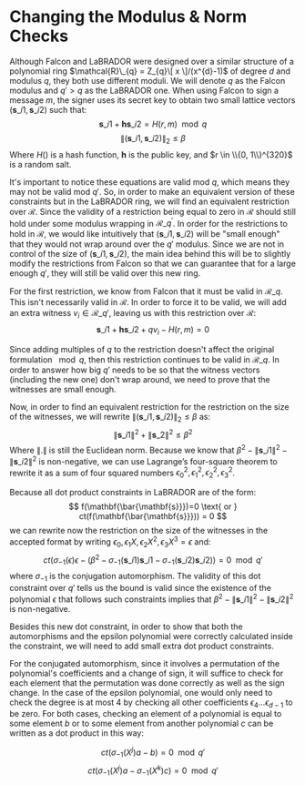 # Changing the Modulus & Norm Checks

Although Falcon and LaBRADOR were designed over a similar structure of a polynomial ring $\mathcal{R}\_{q} = Z_{q}\[ x \]/(x^{d}-1)$ of degree $d$ and modulus $q$, they both use different moduli. We will denote $q$ as the Falcon modulus and $q' > q$ as the LaBRADOR one. When using Falcon to sign a message $m$, the signer uses its secret key to obtain two small lattice vectors $(\mathbf{s}\_{i1}, \mathbf{s}\_{i2})$ such that:
$$\mathbf{s}\_{i1}+\mathbf{hs}\_{i2} = H(r,m) \mod q$$
$$\lVert (\mathbf{s}\_{i1}, \mathbf{s}\_{i2}) \rVert_{2} \leq \beta$$
Where $H()$ is a hash function, $\mathbf{h}$ is the public key, and $r \in \\{0, 1\\}^{320}$ is a random salt.

It's important to notice these equations are valid mod $q$, which means they may not be valid mod $q'$. So, in order to make an equivalent version of these constraints but in the LaBRADOR ring, we will find an equivalent restriction over $\mathcal{R}$. Since the validity of a restriction being equal to zero in $\mathcal{R}$ should still hold under some modulus wrapping in $\mathcal{R}\_{q^{'}}$. In order for the restrictions to hold in $\mathcal{R}$, we would like intuitively that $(\mathbf{s}\_{i1}, \mathbf{s}\_{i2})$ will be "small enough" that they would not wrap around over the $q'$ modulus. Since we are not in control of the size of $(\mathbf{s}\_{i1}, \mathbf{s}\_{i2})$, the main idea behind this will be to slightly modify the restrictions from Falcon so that we can guarantee that for a large enough $q'$, they will still be valid over this new ring.

For the first restriction, we know from Falcon that it must be valid in $\mathcal{R}\_{q}$. This isn't necessarily valid in $\mathcal{R}$. In order to force it to be valid, we will add an extra witness $v_{i} \in \mathcal{R}\_{q'}$, leaving us with this restriction over $\mathcal{R}$:
$$\mathbf{s}\_{i1}+\mathbf{hs}\_{i2}+qv_{i} - H(r,m) = 0$$

Since adding multiples of $q$ to the restriction doesn't affect the original formulation $\mod q$, then this restriction continues to be valid in $\mathcal{R}\_{q}$. In order to answer how big $q'$ needs to be so that the witness vectors (including the new one) don't wrap around, we need to prove that the witnesses are small enough.

Now, in order to find an equivalent restriction for the restriction on the size of the witnesses, we will rewrite $\lVert (\mathbf{s}\_{i1}, \mathbf{s}\_{i2}) \rVert_{2} \leq \beta$ as:
$$\lVert \mathbf{s}\_{i1}\rVert^{2}+ \lVert \mathbf{s}\_{2}\rVert^{2} \leq \beta^{2}$$
Where $\lVert . \rVert$ is still the Euclidean norm. Because we know that $\beta^{2} - \lVert \mathbf{s}\_{i1}\rVert^{2} - \lVert \mathbf{s}\_{i2}\rVert^{2}$ is non-negative, we can use Lagrange’s four-square theorem to rewrite it as a sum of four squared numbers $\epsilon_{0}^{2}, \epsilon_{1}^{2}, \epsilon_{2}^{2}, \epsilon_{3}^{2}$.

Because all dot product constraints in LaBRADOR are of the form:
$$
f(\mathbf{\bar{\mathbf{s}}})=0 \text{ or } ct(f(\mathbf{\bar{\mathbf{s}}})) = 0
$$
we can rewrite now the restriction on the size of the witnesses in the accepted format by writing $\epsilon_{0}, \epsilon_{1}X, \epsilon_{2}X^{2}, \epsilon_{3}X^{3} = \epsilon$ and:
$$ct(\sigma_{-1}(\epsilon)\epsilon - (\beta^{2}-\sigma_{-1}(\mathbf{s}\_{i1})\mathbf{s}\_{i1}-\sigma_{-1}(\mathbf{s}\_{i2})\mathbf{s}\_{i2})) = 0 \mod q'$$
where $\sigma_{-1}$ is the conjugation automorphism. The validity of this dot constraint over $q'$ tells us the bound is valid since the existence of the polynomial $\epsilon$ that follows such constraints implies that $\beta^{2} - \lVert \mathbf{s}\_{i1}\rVert^{2} - \lVert \mathbf{s}\_{i2}\rVert^{2}$ is non-negative.

Besides this new dot constraint, in order to show that both the automorphisms and the epsilon polynomial were correctly calculated inside the constraint, we will need to add small extra dot product constraints.

For the conjugated automorphism, since it involves a permutation of the polynomial's coefficients and a change of sign, it will suffice to check for each element that the permutation was done correctly as well as the sign change. In the case of the epsilon polynomial, one would only need to check the degree is at most $4$ by checking all other coefficients $\epsilon_{4} \dots \epsilon_{d-1}$ to be zero. For both cases, checking an element of a polynomial is equal to some element $b$ or to some element from another polynomial $c$ can be written as a dot product in this way: 

$$ct(\sigma_{-1}(X^{j})a -b) = 0 \mod q'$$
$$ct(\sigma_{-1}(X^{j})a -\sigma_{-1}(X^{k})c) = 0 \mod q'$$




 

